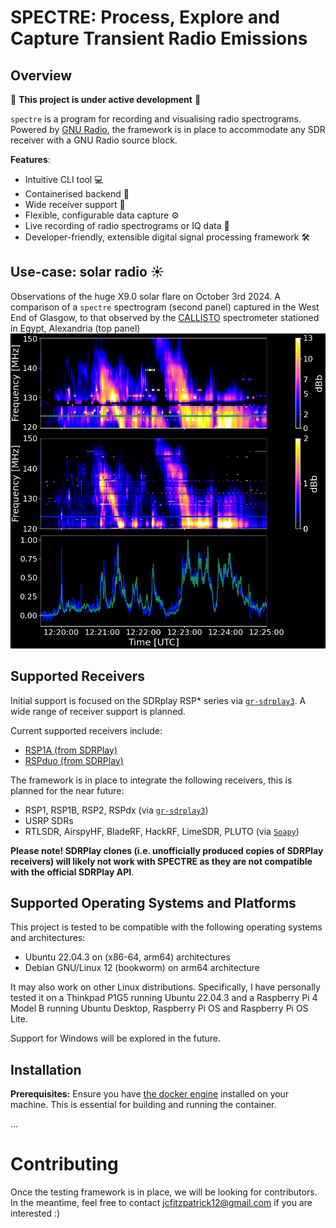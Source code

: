 # SPECTRE: Process, Explore and Capture Transient Radio Emissions

## Overview

:loudspeaker: **This project is under active development**  :loudspeaker:

`spectre` is a program for recording and visualising radio spectrograms. Powered by [GNU Radio](https://www.gnuradio.org/), the framework is in place to accommodate any SDR receiver with a GNU Radio source block. 

**Features**:  

- Intuitive CLI tool :computer:
- Containerised backend :whale:
- Wide receiver support :satellite:
- Flexible, configurable data capture :gear:
- Live recording of radio spectrograms or IQ data :floppy_disk:
- Developer-friendly, extensible digital signal processing framework :hammer_and_wrench:

## Use-case: solar radio :sunny:
Observations of the huge X9.0 solar flare on October 3rd 2024. A comparison of a ```spectre``` spectrogram (second panel) captured in the West End of Glasgow, to that observed by the [CALLISTO](https://e-callisto.org/) spectrometer stationed in Egypt, Alexandria (top panel)
![Observations of the huge X9.0 solar flare on October 3rd 2024. A comparison of a SPECTRE spectrogram (second panel) captured in the West End of Glasgow, to that observed by the CALLISTO spectrometer stationed in Egypt, Alexandria (top panel)](docs/gallery/comparison.png)


## Supported Receivers

Initial support is focused on the SDRplay RSP* series via [`gr-sdrplay3`](https://github.com/fventuri/gr-sdrplay3). A wide range of receiver support is planned.

Current supported receivers include:  

- [RSP1A (from SDRPlay)](https://www.sdrplay.com/rsp1a/)
- [RSPduo (from SDRPlay)](https://www.sdrplay.com/rspduo/)

The framework is in place to integrate the following receivers, this is planned for the near future:  

- RSP1, RSP1B, RSP2, RSPdx (via [`gr-sdrplay3`](https://github.com/fventuri/gr-sdrplay3))
- USRP SDRs
- RTLSDR, AirspyHF, BladeRF, HackRF, LimeSDR, PLUTO (via [`Soapy`](https://wiki.gnuradio.org/index.php/Soapy))

**Please note! SDRPlay clones (i.e. unofficially produced copies of SDRPlay receivers) will likely not work with SPECTRE as they are not compatible with the official SDRPlay API**. 

## Supported Operating Systems and Platforms
This project is tested to be compatible with the following operating systems and architectures:

- Ubuntu 22.04.3 on (x86-64, arm64) architectures
- Debian GNU/Linux 12 (bookworm) on arm64 architecture

It may also work on other Linux distributions. Specifically, I have personally tested it on a Thinkpad P1G5 running Ubuntu 22.04.3 and a Raspberry Pi 4 Model B running Ubuntu Desktop, Raspberry Pi OS and Raspberry Pi OS Lite.

Support for Windows will be explored in the future.

## Installation

**Prerequisites:**
Ensure you have [the docker engine](https://docs.docker.com/engine/install/ubuntu/) installed on your machine. This is essential for building and running the container.

...

# Contributing
Once the testing framework is in place, we will be looking for contributors. In the meantime, feel free to contact jcfitzpatrick12@gmail.com if you are interested :)